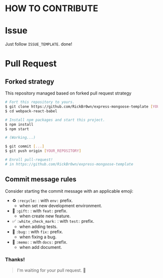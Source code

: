 # HOW TO CONTRIBUTE

# Issue

Just follow `ISSUE_TEMPLATE`. done!

# Pull Request

## Forked strategy

This repository managed based on forked pull request strategy

```sh
# Fort this repository to yours.
$ git clone https://github.com/RickBr0wn/express-mongoose-template [YOUR_REPOSITORY]
$ cd webpack-react-babel

# Install npm packages and start this project.
$ npm install
$ npm start

# (Working...)

$ git commit [...]
$ git push origin [YOUR_REPOSITORY]

# Enroll pull-request!
# in https://github.com/RickBr0wn/express-mongoose-template
```

## Commit message rules

Consider starting the commit message with an applicable emoji:

- :recycle: `:recycle:` : with `env:` prefix.
  - when set new development environment.
- :gift: `:gift:` : with `feat:` prefix.
  - when create new feature.
- ✅ `:white_check_mark:` : with `test:` prefix.
  - when adding tests.
- 🐛 `:bug:` : with `fix:` prefix.
  - when fixing a bug.
- :memo: `:memo:` : with `docs:` prefix.
  - when add document.

### Thanks!

> I'm waiting for your pull request. :pray:
